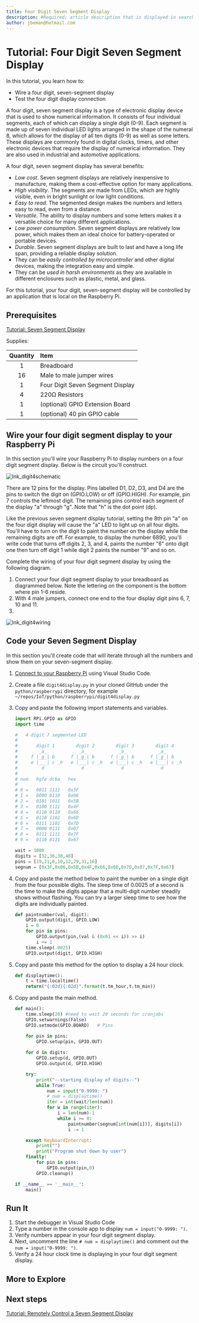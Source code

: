 ```yaml
---
title: Four Digit Seven Segment Display 
description: #Required; article description that is displayed in search results. 
author: jbeman@hotmail.com
---
```


# Tutorial: Four Digit Seven Segment Display

In this tutorial, you learn how to:

- Wire a four digit, seven-segment display
- Test the four digit display connection

A four digit, seven segment display is a type of electronic display device that is used to show numerical information. It consists of four individual segments, each of which can display a single digit (0-9). Each segment is made up of seven individual LED lights arranged in the shape of the numeral 8, which allows for the display of all ten digits (0-9) as well as some letters. These displays are commonly found in digital clocks, timers, and other electronic devices that require the display of numerical information. They are also used in industrial and automotive applications.

A four digit, seven segment display has several benefits:

- *Low cost*. Seven segment displays are relatively inexpensive to manufacture, making them a cost-effective option for many applications.
- *High visibility*. The segments are made from LEDs, which are highly visible, even in bright sunlight or low light conditions.
- *Easy to read*. The segmented design makes the numbers and letters easy to read, even from a distance.
- *Versatile*. The ability to display numbers and some letters makes it a versatile choice for many different applications.
- *Low power consumption*. Seven segment displays are relatively low power, which makes them an ideal choice for battery-operated or portable devices.
- *Durable*. Seven segment displays are built to last and have a long life span, providing a reliable display solution.
- They can be *easily controlled by microcontroller* and other digital devices, making the integration easy and simple.
- They can be *used in harsh environments* as they are available in different enclosures such as plastic, metal, and glass.

For this tutorial, your four digit, seven-segment display will be controlled by an application that is local on the Raspberry Pi.

## Prerequisites

[Tutorial: Seven Segment Display](tutorial-rasp-segmentdisplay.md)

Supplies:

|Quantity  |Item  |
|:---:|:---|
|1     | Breadboard |
|16     | Male to male jumper wires |
|1     | Four Digit Seven Segment Display |
|4     | 220Ω Resistors |
|1     | (optional) GPIO Extension Board |
|1     | (optional) 40 pin GPIO cable |

## Wire your four digit segment display to your Raspberry Pi

In this section you'll wire your Raspberry Pi to display numbers on a four digit segment display. Below is the circuit you'll construct.

![lnk_digit4schematic]

There are 12 pins for the display. Pins labelled D1, D2, D3, and D4 are the pins to switch the digit on (GPIO.LOW) or off (GPIO.HIGH). For example, pin 7 controls the leftmost digit. The remaining pins control each segment of the display "a" through "g". Note that "h" is the dot point (dp).

Like the previous seven segment display tutorial, setting the 8th pin "a" on the four digit display will cause the "a" LED to light up on all four digits. You'll have to turn on the digit to paint the number on the display while the remaining digits are off. For example, to display the number 6890, you'll write code that turns off digits 2, 3, and 4, paints the number "6" onto digit one then turn off digit 1 while digit 2 paints the number "9" and so on.

Complete the wiring of your four digit segment display by using the following diagram.

1. Connect your four digit segment display to your breadboard as diagrammed below. Note the lettering on the component is the bottom where pin 1-6 reside.
1. With 4 male jumpers, connect one end to the four display digit pins 6, 7, 10 and 11.
1. 

![lnk_digit4wiring]

## Code your Seven Segment Display

In this section you'll create code that will iterate through all the numbers and show them on your seven-segment display.

<!-- Introduction paragraph -->
1. [Connect to your Raspberry Pi](https://code.visualstudio.com/docs/remote/ssh#_connect-to-a-remote-host) using Visual Studio Code.
1. Create a file `digit4display.py` in your cloned GitHub under the `python/raspberrypi` directory, for example `~/repos/IoT/python/raspberrypi/digit4display.py`
1. Copy and paste the following import statements and variables.

    ```python
    import RPi.GPIO as GPIO
    import time
    
    #   4 digit 7 segmented LED
    #
    #       digit 1        digit 2        digit 3        digit 4
    #        _a_            _a_            _a_            _a_
    #     f |_g_| b      f |_g_| b      f |_g_| b      f |_g_| b
    #     e |___| c _h   e |___| c _h   e |___| c _h   e |___| c _h
    #         d              d              d              d
    #
    # num   hgfe dcba   hex
    #
    # 0 = 	0011 1111   0x3F
    # 1 =	0000 0110   0x06
    # 2 =	0101 1011   0x5B
    # 3 =	0100 1111   0x4F
    # 4 =	0110 0110   0x66
    # 5 =	0110 1101   0x6D
    # 6 =	0111 1101   0x7D
    # 7 =	0000 0111   0x07
    # 8 =   0111 1111   0x7F
    # 9 =   0110 0111   0x67
    
    wait = 1000
    digits = [32,36,38,40]
    pins = [19,21,8,10,12,29,31,16]
    segnum = [0x3F,0x06,0x5B,0x4F,0x66,0x6D,0x7D,0x07,0x7F,0x67]
    ```

1. Copy and paste the method below to paint the number on a single digit from the four possible digits. The sleep time of 0.0025 of a second is the time to make the digits appear that a multi-digit number steadily shows without flashing. You can try a larger sleep time to see how the digits are individually painted.

    ```python
    def paintnumber(val, digit):
        GPIO.output(digit, GPIO.LOW)
        i = 0
        for pin in pins:
            GPIO.output(pin,(val & (0x01 << i)) >> i)
            i += 1
        time.sleep(.0025)
        GPIO.output(digit, GPIO.HIGH)
    ```

1. Copy and paste this method for the option to display a 24 hour clock.

    ```python
    def displaytime():
        t = time.localtime()
        return("{:02d}{:02d}".format(t.tm_hour,t.tm_min))
    ```

1. Copy and paste the main method.

    ```python
    def main():
        time.sleep(20) #need to wait 20 seconds for cronjobs
        GPIO.setwarnings(False)
        GPIO.setmode(GPIO.BOARD)   # Pins
    
        for pin in pins:
            GPIO.setup(pin, GPIO.OUT)
        
        for d in digits:
            GPIO.setup(d, GPIO.OUT)
            GPIO.output(d, GPIO.HIGH)
    
        try:
            print("--starting display of digits--")
            while True:
                num = input("0-9999: ")
                # num = displaytime()
                iter = int(wait/len(num))
                for w in range(iter):
                    i = len(num)-1
                    while i >= 0:
                        paintnumber(segnum[int(num[i])], digits[i])
                        i -= 1
    
        except KeyboardInterrupt:
            print("")
            print("Program shut down by user")
        finally:
            for pin in pins:
                GPIO.output(pin,0)
            GPIO.cleanup()
    
    if __name__ == '__main__':
    	main()
    ```

## Run It
<!-- Introduction paragraph -->
1. Start the debugger in Visual Studio Code
1. Type a number in the console app to display `num = input("0-9999: ")`.  
1. Verify numbers appear in your four digit segment display.
1. Next, uncomment the line `# num = displaytime()` and comment out the `num = input("0-9999: ")`.
1. Verify a 24 hour clock time is displaying in your four digit segment display.

## More to Explore


## Next steps

[Tutorial: Remotely Control a Seven Segment Display](tutorial-rasp-remotesegmentdisplay.md)

<!--images-->

[lnk_digit4schematic]: media/tutorial-rasp-digit4display/digit4schematic.png
[lnk_digit4wiring]: media/tutorial-rasp-digit4display/digit4wiring.png